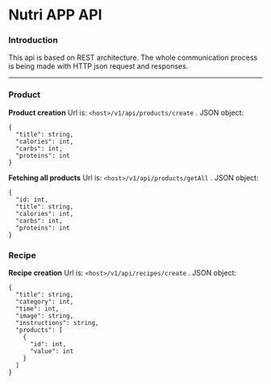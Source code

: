 # Nutri APP API

### Introduction
This api is based on REST architecture. The whole communication process is being made with HTTP json request and responses.
___

### Product

**Product creation**
Url is: `<host>/v1/api/products/create`
. JSON object:
```
{
  "title": string,
  "calories": int,
  "carbs": int,
  "proteins": int
}
```
**Fetching all products**
Url is: `<host>/v1/api/products/getAll`
. JSON object:
```
{
  "id: int,
  "title": string,
  "calories": int,
  "carbs": int,
  "proteins": int
}
```

### Recipe
**Recipe creation**
Url is: `<host>/v1/api/recipes/create`
. JSON object:
```
{
  "title": string,
  "category": int,
  "time": int,
  "image": string,
  "instructions": string,
  "products": [
    {
      "id": int,
      "value": int
    }
  ]
}
```